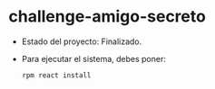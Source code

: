 <h1> challenge-amigo-secreto</h1>

- Estado del proyecto: Finalizado.
- 
  Para ejecutar el sistema, debes poner:
  
  ```rpm react install```
